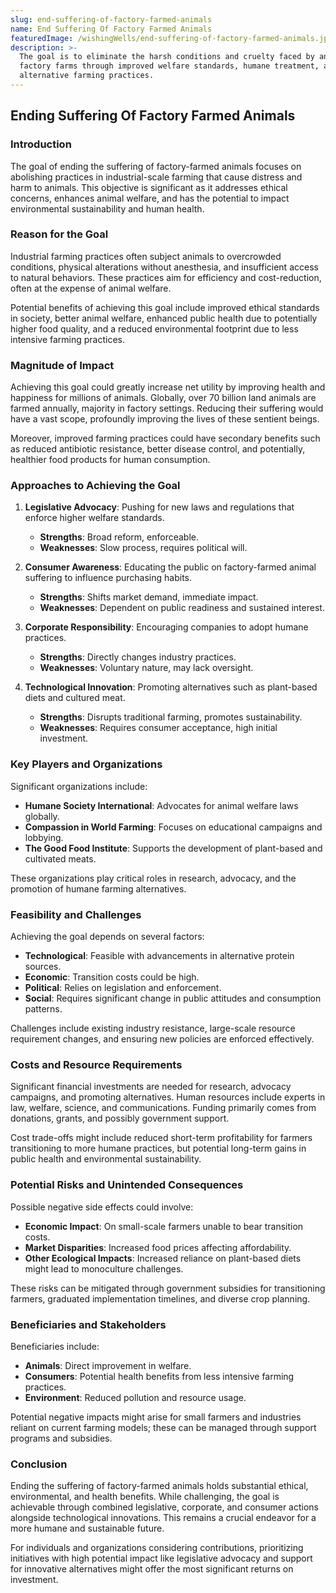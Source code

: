 ```yaml
---
slug: end-suffering-of-factory-farmed-animals
name: End Suffering Of Factory Farmed Animals
featuredImage: /wishingWells/end-suffering-of-factory-farmed-animals.jpg
description: >-
  The goal is to eliminate the harsh conditions and cruelty faced by animals in
  factory farms through improved welfare standards, humane treatment, and
  alternative farming practices.
---
```


## Ending Suffering Of Factory Farmed Animals

### Introduction

The goal of ending the suffering of factory-farmed animals focuses on abolishing practices in industrial-scale farming that cause distress and harm to animals. This objective is significant as it addresses ethical concerns, enhances animal welfare, and has the potential to impact environmental sustainability and human health.

### Reason for the Goal

Industrial farming practices often subject animals to overcrowded conditions, physical alterations without anesthesia, and insufficient access to natural behaviors. These practices aim for efficiency and cost-reduction, often at the expense of animal welfare.

Potential benefits of achieving this goal include improved ethical standards in society, better animal welfare, enhanced public health due to potentially higher food quality, and a reduced environmental footprint due to less intensive farming practices.

### Magnitude of Impact

Achieving this goal could greatly increase net utility by improving health and happiness for millions of animals. Globally, over 70 billion land animals are farmed annually, majority in factory settings. Reducing their suffering would have a vast scope, profoundly improving the lives of these sentient beings.

Moreover, improved farming practices could have secondary benefits such as reduced antibiotic resistance, better disease control, and potentially, healthier food products for human consumption.

### Approaches to Achieving the Goal

1. **Legislative Advocacy**: Pushing for new laws and regulations that enforce higher welfare standards.

   - **Strengths**: Broad reform, enforceable.
   - **Weaknesses**: Slow process, requires political will.

2. **Consumer Awareness**: Educating the public on factory-farmed animal suffering to influence purchasing habits.

   - **Strengths**: Shifts market demand, immediate impact.
   - **Weaknesses**: Dependent on public readiness and sustained interest.

3. **Corporate Responsibility**: Encouraging companies to adopt humane practices.

   - **Strengths**: Directly changes industry practices.
   - **Weaknesses**: Voluntary nature, may lack oversight.

4. **Technological Innovation**: Promoting alternatives such as plant-based diets and cultured meat.
   - **Strengths**: Disrupts traditional farming, promotes sustainability.
   - **Weaknesses**: Requires consumer acceptance, high initial investment.

### Key Players and Organizations

Significant organizations include:

- **Humane Society International**: Advocates for animal welfare laws globally.
- **Compassion in World Farming**: Focuses on educational campaigns and lobbying.
- **The Good Food Institute**: Supports the development of plant-based and cultivated meats.

These organizations play critical roles in research, advocacy, and the promotion of humane farming alternatives.

### Feasibility and Challenges

Achieving the goal depends on several factors:

- **Technological**: Feasible with advancements in alternative protein sources.
- **Economic**: Transition costs could be high.
- **Political**: Relies on legislation and enforcement.
- **Social**: Requires significant change in public attitudes and consumption patterns.

Challenges include existing industry resistance, large-scale resource requirement changes, and ensuring new policies are enforced effectively.

### Costs and Resource Requirements

Significant financial investments are needed for research, advocacy campaigns, and promoting alternatives. Human resources include experts in law, welfare, science, and communications. Funding primarily comes from donations, grants, and possibly government support.

Cost trade-offs might include reduced short-term profitability for farmers transitioning to more humane practices, but potential long-term gains in public health and environmental sustainability.

### Potential Risks and Unintended Consequences

Possible negative side effects could involve:

- **Economic Impact**: On small-scale farmers unable to bear transition costs.
- **Market Disparities**: Increased food prices affecting affordability.
- **Other Ecological Impacts**: Increased reliance on plant-based diets might lead to monoculture challenges.

These risks can be mitigated through government subsidies for transitioning farmers, graduated implementation timelines, and diverse crop planning.

### Beneficiaries and Stakeholders

Beneficiaries include:

- **Animals**: Direct improvement in welfare.
- **Consumers**: Potential health benefits from less intensive farming practices.
- **Environment**: Reduced pollution and resource usage.

Potential negative impacts might arise for small farmers and industries reliant on current farming models; these can be managed through support programs and subsidies.

### Conclusion

Ending the suffering of factory-farmed animals holds substantial ethical, environmental, and health benefits. While challenging, the goal is achievable through combined legislative, corporate, and consumer actions alongside technological innovations. This remains a crucial endeavor for a more humane and sustainable future.

For individuals and organizations considering contributions, prioritizing initiatives with high potential impact like legislative advocacy and support for innovative alternatives might offer the most significant returns on investment.
